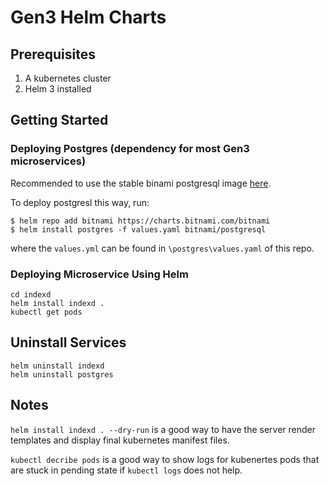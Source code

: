 # Gen3 Helm Charts

## Prerequisites

1. A kubernetes cluster
2. Helm 3 installed

## Getting Started

### Deploying Postgres (dependency for most Gen3 microservices)

Recommended to use the stable binami postgresql image [here](https://github.com/bitnami/charts/tree/master/bitnami/postgresql/#installing-the-chart).

To deploy postgresl this way, run:

```
$ helm repo add bitnami https://charts.bitnami.com/bitnami
$ helm install postgres -f values.yaml bitnami/postgresql
```
where the `values.yml` can be found in `\postgres\values.yaml` of this repo.


### Deploying Microservice Using Helm

```
cd indexd
helm install indexd .
kubectl get pods
```

## Uninstall Services

```
helm uninstall indexd
helm uninstall postgres
```

## Notes

`helm install indexd . --dry-run` is a good way to have the server render templates and display final kubernetes manifest files.

`kubectl decribe pods` is a good way to show logs for kubenertes pods that are stuck in pending state if `kubectl logs` does not help.
